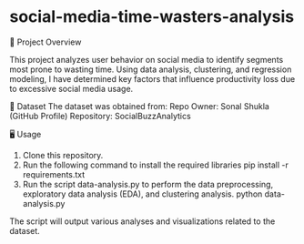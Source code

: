 # social-media-time-wasters-analysis

📌 Project Overview

This project analyzes user behavior on social media to identify segments most prone to wasting time. Using data analysis, clustering, and regression modeling, I have determined key factors that influence productivity loss due to excessive social media usage.

📂 Dataset
The dataset was obtained from:
  Repo Owner: Sonal Shukla (GitHub Profile)
  Repository: SocialBuzzAnalytics

🖥️ Usage
  1. Clone this repository.
  2. Run the following command to install the required libraries
    pip install -r requirements.txt
  3. Run the script data-analysis.py to perform the data preprocessing, exploratory data analysis (EDA), and clustering analysis.
    python data-analysis.py

The script will output various analyses and visualizations related to the dataset.
